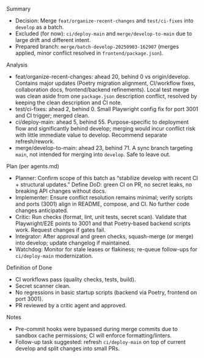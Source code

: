 Summary

- Decision: Merge `feat/organize-recent-changes` and `test/ci-fixes` into `develop` as a batch.
- Excluded (for now): `ci/deploy-main` and `merge/develop-to-main` due to large drift and different intent.
- Prepared branch: `merge/batch-develop-20250903-162907` (merges applied, minor conflict resolved in `frontend/package.json`).

Analysis

- feat/organize-recent-changes: ahead 20, behind 0 vs origin/develop. Contains major updates (Poetry migration alignment, CI/workflow fixes, collaboration docs, frontend/backend refinements). Local test merge was clean aside from one `package.json` description conflict, resolved by keeping the clean description and CI note.
- test/ci-fixes: ahead 2, behind 0. Small Playwright config fix for port 3001 and CI trigger; merged clean.
- ci/deploy-main: ahead 5, behind 55. Purpose-specific to deployment flow and significantly behind develop; merging would incur conflict risk with little immediate value to develop. Recommend separate refresh/rework.
- merge/develop-to-main: ahead 23, behind 71. A sync branch targeting `main`, not intended for merging into `develop`. Safe to leave out.

Plan (per agents.md)

- Planner: Confirm scope of this batch as “stabilize develop with recent CI + structural updates.” Define DoD: green CI on PR, no secret leaks, no breaking API changes without docs.
- Implementer: Ensure conflict resolution remains minimal; verify scripts and ports (3001) align in README, compose, and CI. No further code changes anticipated.
- Critic: Run checks (format, lint, unit tests, secret scan). Validate that Playwright/E2E points to 3001 and that Poetry-based backend scripts work. Request changes if gates fail.
- Integrator: After approval and green checks, squash-merge (or merge) into develop; update changelog if maintained.
- Watchdog: Monitor for stale leases or flakiness; re-queue follow-ups for `ci/deploy-main` modernization.

Definition of Done

- CI workflows pass (quality checks, tests, build).
- Secret scanner clean.
- No regressions in basic startup scripts (backend via Poetry, frontend on port 3001).
- PR reviewed by a critic agent and approved.

Notes

- Pre-commit hooks were bypassed during merge commits due to sandbox cache permissions; CI will enforce formatting/linters.
- Follow-up task suggested: refresh `ci/deploy-main` on top of current develop and split changes into small PRs.

